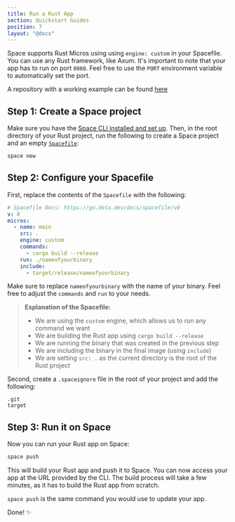 ```yaml
---
title: Run a Rust App
section: Quickstart Guides
position: 7
layout: "@docs"
---
```


Space supports Rust Micros using using `engine: custom` in your Spacefile. You can use any Rust framework, like Axum. It's important to note that your app has to run on port `8080`. Feel free to use the `PORT` environment variable to automatically set the port.

A repository with a working example can be found [here](https://github.com/abdelhai/rusti)

## Step 1: Create a Space project
Make sure you have the [Space CLI installed and set up](/docs/en/basics/cli). Then, in the root directory of your Rust project, run the following to create a Space project and an empty [`Spacefile`](/docs/en/reference/spacefile):

```sh
space new
```

## Step 2: Configure your Spacefile

First, replace the contents of the `Spacefile` with the following:

```yaml
# Spacefile Docs: https://go.deta.dev/docs/spacefile/v0
v: 0
micros:
  - name: main
    src: .
    engine: custom
    commands:
      - cargo build --release
    run: ./nameofyourbinary
    include:
      - target/release/nameofyourbinary
```

Make sure to replace `nameofyourbinary` with the name of your binary. Feel free to adjust the `commands` and `run` to your needs.

> __Explanation of the Spacefile:__
> - We are using the `custom` engine, which allows us to run any command we want
> - We are building the Rust app using `cargo build --release`
> - We are running the binary that was created in the previous step
> - We are including the binary in the final image (using `include`)
> - We are setting `src: .` as the current directory is the root of the Rust project



Second,  create a `.spaceignore` file in the root of your project and add the following:

```
.git
target
```

## Step 3: Run it on Space

Now you can run your Rust app on Space:

```sh
space push
```

This will build your Rust app and push it to Space. You can now access your app at the URL provided by the CLI.
The build process will take a few minutes, as it has to build the Rust app from scratch.

`space push` is the same command you would use to update your app.

Done! ✨